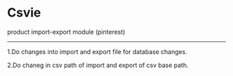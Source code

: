 Csvie
=====

product import-export module (pinterest)

---------------------------------------------

1.Do changes into import and export file for database changes. 

2.Do chaneg in csv path of import and export of csv base path.

